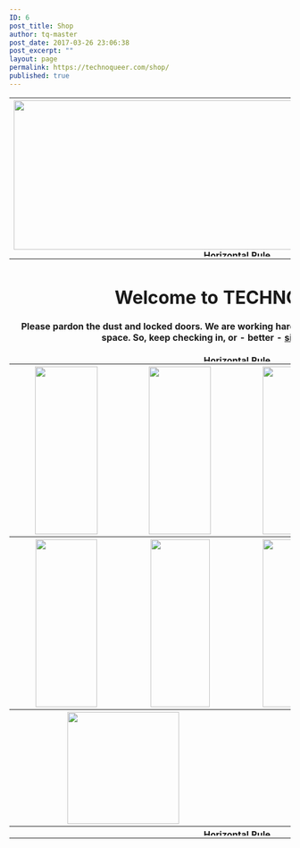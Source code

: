 ```yaml
---
ID: 6
post_title: Shop
author: tq-master
post_date: 2017-03-26 23:06:38
post_excerpt: ""
layout: page
permalink: https://technoqueer.com/shop/
published: true
---
```

<table width="800" align="center">
<tbody>
<tr>
<th colspan="4">
<div style="width: 800px;"><img class="aligncenter size-full wp-image-46" src="https://technoqueer.com/shop/wp-content/uploads/2017/03/technoqueer-2017.png" alt="" width="800" height="267" />
<img class="aligncenter size-full wp-image-99" src="https://technoqueer.com/shop/wp-content/uploads/2017/03/Rainbow-HR.jpg" alt="Horizontal Rule" width="800" height="12" /></div></th>
</tr>
<tr>
<th colspan="4" align="center">
<h1>Welcome to TECHNOQueer!</h1>
<h4>Please pardon the dust and locked doors. We are working hard to get all our designs up in this new space. So, keep checking in, or - better - <a href="https://technoqueer.com/shop/?wysija-page=1&controller=confirm&wysija-key=e1b7e594c4f8e0bf96401f02453b7e1a&action=subscriptions&demo=1&wysijap=subscriptions">sign up for updates</a>!</h4>
<img class="aligncenter size-full wp-image-99" src="https://technoqueer.com/shop/wp-content/uploads/2017/03/Rainbow-HR.jpg" alt="Horizontal Rule" width="800" height="12" /></th>
</tr>
<tr>
<th><a href="https://technoqueer.com/shop/tq-shop/pride/"><img class="alignleft size-medium wp-image-83" src="https://technoqueer.com/shop/wp-content/uploads/2017/03/Pride1L-112x300.png" alt="" width="112" height="300" /></a></th>
<th><a href="https://technoqueer.com/shop/tq-shop/rights/"><img class="alignleft size-medium wp-image-87" src="https://technoqueer.com/shop/wp-content/uploads/2017/03/Rights1L-111x300.png" alt="" width="111" height="300" /></a></th>
<th><a href="https://technoqueer.com/shop/tq-shop/politics/"><img class="alignleft size-medium wp-image-81" src="https://technoqueer.com/shop/wp-content/uploads/2017/03/Politics1L-112x300.png" alt="" width="112" height="300" /></a></th>
<th><a href="https://technoqueer.com/shop/tq-shop/humor/"><img class="alignleft size-medium wp-image-77" src="https://technoqueer.com/shop/wp-content/uploads/2017/03/Humor1L-111x300.png" alt="" width="111" height="300" /></a></th>
</tr>
<tr>
<th><a href="https://technoqueer.com/shop/tq-shop/seasons/"><img class="alignleft size-medium wp-image-89" src="https://technoqueer.com/shop/wp-content/uploads/2017/03/Seasons1L-110x300.png" alt="" width="110" height="300" /></a></th>
<th><a href="https://technoqueer.com/shop/tq-shop/other/"><img class="alignleft size-medium wp-image-111" src="https://technoqueer.com/shop/wp-content/uploads/2017/03/Other1M-106x300.png" alt="" width="106" height="300" /></a></th>
<th><a href="https://technoqueer.com/shop/tq-shop/religion/"><img class="alignleft size-medium wp-image-85" src="https://technoqueer.com/shop/wp-content/uploads/2017/03/Religion1L-113x300.png" alt="" width="113" height="300" /></a></th>
<th><a href="https://technoqueer.com/shop/tq-shop/qeekifyme-2/"><img class="alignleft size-medium wp-image-22062" src="https://technoqueer.com/shop/wp-content/uploads/2017/03/QeekifyMe1L-110x300.png" alt="" width="110" height="300" /></a></th>
</tr>
<tr>
<th colspan="2" align="center"><a href="https://technoqueer.com/shop/tq-shop/on-sale/"><img src="https://technoqueer.com/shop/wp-content/uploads/2017/03/btn-on-sale-hangers.png" alt="" width="200" height="200" class="aligncenter size-full wp-image-24981" /></a><th colspan="2" align="center"><a href="https://technoqueer.com/shop/tq-shop/havencon/"><img src="https://technoqueer.com/shop/wp-content/uploads/2017/04/btn-havencon.png" alt="" width="200" height="200" class="aligncenter size-full wp-image-24986" /></a></th>
</tr>
<tr>
<th colspan="4"><img class="aligncenter size-full wp-image-99" src="https://technoqueer.com/shop/wp-content/uploads/2017/03/Rainbow-HR.jpg" alt="Horizontal Rule" width="800" height="12" /></th>
</tr>
</tbody>
</table>
